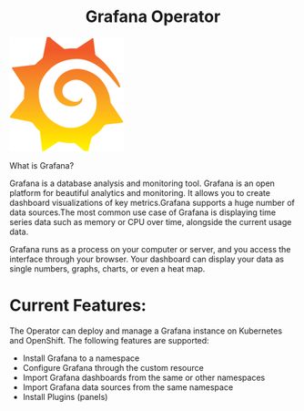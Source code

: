 <h1 align="center">Grafana Operator</h1>

![Logo](_images/logo.PNG)


What is Grafana?

Grafana is a database analysis and monitoring tool. Grafana is an open platform for beautiful analytics and monitoring. It allows you to create dashboard visualizations of key metrics.Grafana supports a huge number of data sources.The most common use case of Grafana is displaying time series data such as memory or CPU over time, alongside the current usage data.

Grafana runs as a process on your computer or server, and you access the interface through your browser. Your dashboard can display your data as single numbers, graphs, charts, or even a heat map.

# Current Features:

The Operator can deploy and manage a Grafana instance on Kubernetes and OpenShift. The following features are supported:

- Install Grafana to a namespace
- Configure Grafana through the custom resource
- Import Grafana dashboards from the same or other namespaces
- Import Grafana data sources from the same namespace
- Install Plugins (panels)
